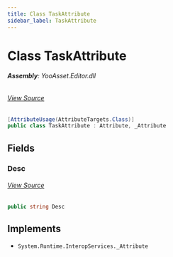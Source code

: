```yaml
---
title: Class TaskAttribute
sidebar_label: TaskAttribute
---
```

# Class TaskAttribute


###### **Assembly**: YooAsset.Editor.dll
###### [View Source](https://github.com/tuyoogame/YooAsset/blob/main/Assets/YooAsset/Editor/AssetBundleBuilder/BuildSystem/TaskAttribute.cs#L5)
```csharp title="Declaration"
[AttributeUsage(AttributeTargets.Class)]
public class TaskAttribute : Attribute, _Attribute
```
## Fields
### Desc

###### [View Source](https://github.com/tuyoogame/YooAsset/blob/main/Assets/YooAsset/Editor/AssetBundleBuilder/BuildSystem/TaskAttribute.cs#L8)
```csharp title="Declaration"
public string Desc
```

## Implements

* `System.Runtime.InteropServices._Attribute`
